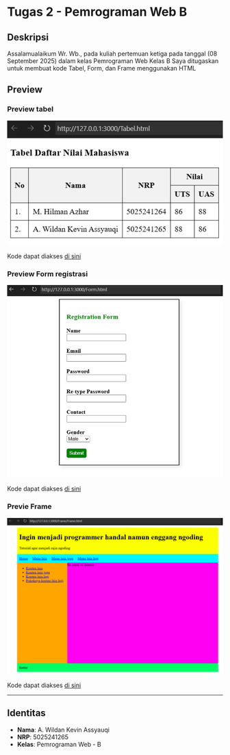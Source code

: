 # Tugas 2 - Pemrograman Web B

## Deskripsi
Assalamualaikum Wr. Wb., pada kuliah pertemuan ketiga pada tanggal (08 September 2025) dalam kelas Pemrograman Web Kelas B 
Saya ditugaskan untuk membuat kode Tabel, Form, dan Frame menggunakan HTML

## Preview
### Preview tabel
![Preview Tabel](assets/tabel.png)

Kode dapat diakses [di sini](https://github.com/wildankev/pweb-b-3/blob/main/code/Tabel.html)

### Preview Form registrasi
![Preview Form](assets/form.png)

Kode dapat diakses [di sini](https://github.com/wildankev/pweb-b-3/blob/main/code/Form.html)

### Previe Frame
![Preview Tabel](assets/frame.png)

Kode dapat diakses [di sini](https://github.com/wildankev/pweb-b-3/tree/main/code/frame)

---
## Identitas
- **Nama**: A. Wildan Kevin Assyauqi  
- **NRP**: 5025241265  
- **Kelas**: Pemrograman Web - B
